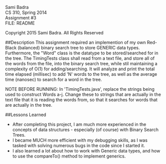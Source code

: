 Sami Badra  
CS 310, Spring 2014  
Assignment #3  
FILE: README

Copyright 2015 Sami Badra. All Rights Reserved

##Description
This assignment required an implemention of my own Red-Black (balanced) binary search tree to store GENERIC data types. Furthermore, the "Word" class is the datatype to be stored/searched for in the tree.
The TimingTests class shall read from a text file, and store all of the words from the file, into the binary search tree, while stil maintaining a complexity of O(1) for adding/searching. It will analyze and print the total time elapsed (millisec) to add 'N' words to the tree, as well as the average time (nanosec) to search for a word in the tree.

NOTE BEFORE RUNNING: In 'TimingTests.java', replace the strings being used to construct Words a-j. Change these to strings that are actually in the text file that it is reading the words from, so that it searches for words that are actually in the tree.

##Lessons Learned
- After completing this project, I am much more experienced in the concepts of data structures - especially (of course) with Binary Search Trees.
- I became MUCH more efficient with my debugging skills, as I was tasked with solving numerous bugs in the code since I started it.
- I also learned a lot about how to work with Generic data types, and how to use the compareTo() method to implement generics.
